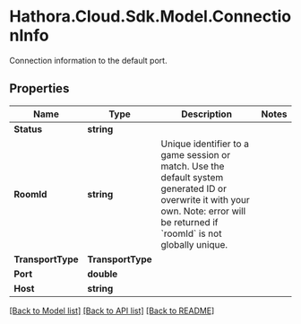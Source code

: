 # Hathora.Cloud.Sdk.Model.ConnectionInfo
Connection information to the default port.

## Properties

Name | Type | Description | Notes
------------ | ------------- | ------------- | -------------
**Status** | **string** |  | 
**RoomId** | **string** | Unique identifier to a game session or match. Use the default system generated ID or overwrite it with your own. Note: error will be returned if &#x60;roomId&#x60; is not globally unique. | 
**TransportType** | **TransportType** |  | 
**Port** | **double** |  | 
**Host** | **string** |  | 

[[Back to Model list]](../README.md#documentation-for-models) [[Back to API list]](../README.md#documentation-for-api-endpoints) [[Back to README]](../README.md)

